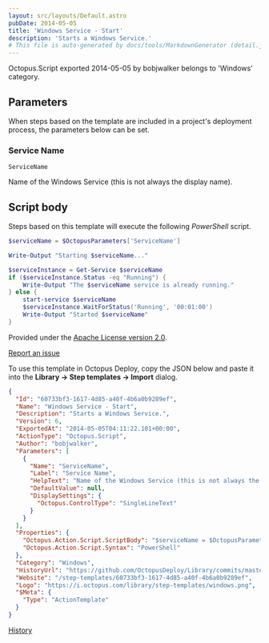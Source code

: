 ```yaml
---
layout: src/layouts/Default.astro
pubDate: 2014-05-05
title: 'Windows Service - Start'
description: 'Starts a Windows Service.'
# This file is auto-generated by docs/tools/MarkdownGenerator (detail.js)
---
```


Octopus.Script exported 2014-05-05 by bobjwalker belongs to 'Windows' category.

## Parameters

When steps based on the template are included in a project's deployment process, the parameters below can be set.


<div class="param">

### Service Name

`ServiceName`

Name of the Windows Service (this is not always the display name).

</div>
        

## Script body

Steps based on this template will execute the following *PowerShell* script.

```PowerShell
$serviceName = $OctopusParameters['ServiceName']Write-Output "Starting $serviceName..."$serviceInstance = Get-Service $serviceNameif ($serviceInstance.Status -eq "Running") {    Write-Output "The $serviceName service is already running."} else {    start-service $serviceName    $serviceInstance.WaitForStatus('Running', '00:01:00')    Write-Output "Started $serviceName"}
```

Provided under the [Apache License version 2.0](https://github.com/OctopusDeploy/Library/blob/master/LICENSE.txt).

[Report an issue](https://github.com/OctopusDeploy/Library/issues/new?assignees=&labels=&projects=&template=bug-report.yml&title=Issue%20with%20Windows%20Service%20-%20Start&step-template=Windows%20Service%20-%20Start)

<div class="get-json">

To use this template in Octopus Deploy, copy the JSON below and paste it into the **Library → Step templates → Import** dialog.

```json
{
  "Id": "60733bf3-1617-4d85-a40f-4b6a0b9289ef",
  "Name": "Windows Service - Start",
  "Description": "Starts a Windows Service.",
  "Version": 6,
  "ExportedAt": "2014-05-05T04:11:22.101+00:00",
  "ActionType": "Octopus.Script",
  "Author": "bobjwalker",
  "Parameters": [
    {
      "Name": "ServiceName",
      "Label": "Service Name",
      "HelpText": "Name of the Windows Service (this is not always the display name).",
      "DefaultValue": null,
      "DisplaySettings": {
        "Octopus.ControlType": "SingleLineText"
      }
    }
  ],
  "Properties": {
    "Octopus.Action.Script.ScriptBody": "$serviceName = $OctopusParameters['ServiceName']\r\rWrite-Output \"Starting $serviceName...\"\r\r$serviceInstance = Get-Service $serviceName\rif ($serviceInstance.Status -eq \"Running\") {\r    Write-Output \"The $serviceName service is already running.\"\r} else {\r    start-service $serviceName\r    $serviceInstance.WaitForStatus('Running', '00:01:00')\r    Write-Output \"Started $serviceName\"\r}\r",
    "Octopus.Action.Script.Syntax": "PowerShell"
  },
  "Category": "Windows",
  "HistoryUrl": "https://github.com/OctopusDeploy/Library/commits/master/step-templates//opt/buildagent/work/75443764cd38076d/step-templates/windows-service-start.json",
  "Website": "/step-templates/60733bf3-1617-4d85-a40f-4b6a0b9289ef",
  "Logo": "https://i.octopus.com/library/step-templates/windows.png",
  "$Meta": {
    "Type": "ActionTemplate"
  }
}
```

[History](https://github.com/OctopusDeploy/Library/commits/master/step-templates/https://github.com/OctopusDeploy/Library/commits/master/step-templates//opt/buildagent/work/75443764cd38076d/step-templates/windows-service-start.json)

</div>
